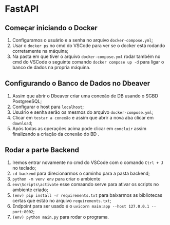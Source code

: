# FastAPI

## Começar iniciando o Docker
1. Configuramos o usuário e a senha no arquivo ```docker-compose.yml```;
1. Usar o ```docker ps``` no cmd do VSCode para ver se o docker está rodando corretamente na máquina;
1. Na pasta em que tiver o arquivo ```docker-compose.yml``` rodar também no cmd do VSCode o seguinte comando ```docker compose up -d``` para ligar o banco de dados na propria máquina.

## Configurando o Banco de Dados no Dbeaver 
1. Assim que abrir o Dbeaver criar uma conexão de DB usando o SGBD PostgreeSQL;
1. Configurar o host para ```localhost```;
1. Usuário e senha serão os mesmos do arquivo ```docker-compose.yml```;
1. Clicar em ```testar a conexão``` e assim que abrir a nova aba clicar em ```download```;
1. Após todas as operações acima pode clicar em ```concluir``` assim finalizando a criação da conexão do BD .

## Rodar a parte Backend 
1. Iremos entrar novamente no cmd do VSCode com o comando ```Ctrl + J``` no teclado;
1. ```cd backend``` para direcionarmos o caminho para a pasta backend;
1. ```python -m venv env``` para criar o ambiente
1. ```env\Scripts\activate``` esse comaando serve para ativar os scripts no ambiente criado;
1. ```(env) pip install -r requirements.txt``` para baixarmos as bibliotecas certas que estão no arquivo ```requirements.txt```;
1.  Endpoint para ser usado é o ```uvicorn main:app --host 127.0.0.1 --port:8002```;
1. ```(env) python main.py``` para rodar o programa.
